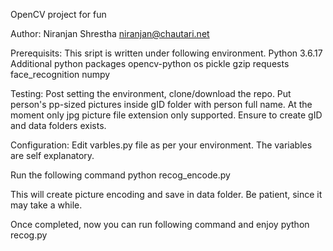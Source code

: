 OpenCV project for fun

Author: Niranjan Shrestha niranjan@chautari.net

Prerequisits:
This sript is written under following environment.
Python 3.6.17
Additional python packages
    opencv-python
    os
    pickle
    gzip
    requests
    face_recognition
    numpy
    

    
Testing:
Post setting the environment, clone/download the repo.
Put person's pp-sized pictures inside gID folder with person full name.  At the moment only jpg picture file extension only supported.
Ensure to create gID and data folders exists.

Configuration:
Edit varbles.py file as per your environment.
The variables are self explanatory.


Run the following command
python recog_encode.py

This will create picture encoding and save in data folder.  Be patient, since it may take a while.

Once completed, now you can run following command and enjoy
python recog.py
